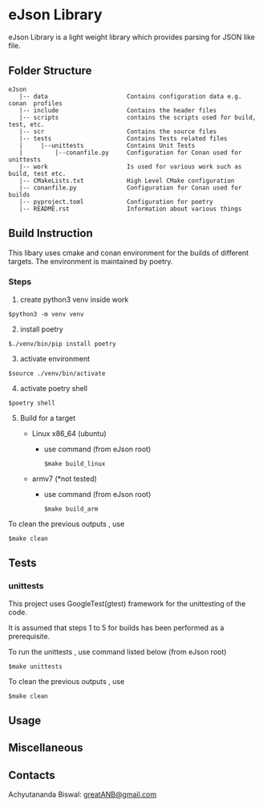 # eJson Library



eJson Library is a light weight library which provides parsing for JSON 
like file.

## Folder Structure


```
eJson
   |-- data                      Contains configuration data e.g. conan  profiles
   |-- include                   Contains the header files
   |-- scripts                   contains the scripts used for build, test, etc.
   |-- scr                       Contains the source files
   |-- tests                     Contains Tests related files
   |     |--unittests            Contains Unit Tests
   |         |--conanfile.py     Configuration for Conan used for unittests
   |-- work                      Is used for various work such as build, test etc.
   |-- CMakeLists.txt            High Level CMake configuration
   |-- conanfile.py              Configuration for Conan used for builds
   |-- pyproject.toml            Configuration for poetry 
   |-- README.rst                Information about various things
```

## Build Instruction


This libary uses cmake and conan environment for the builds of different
targets. The environment is maintained by poetry.

### Steps

1. create python3 venv inside work

``` $python3 -m venv venv ```

2. install poetry

``` $./venv/bin/pip install poetry ```

3. activate environment

``` $source ./venv/bin/activate ```

4. activate poetry shell

``` $poetry shell ```

5. Build for a target
   - Linux x86_64 (ubuntu)
      - use command (from eJson root)

        ``` $make build_linux ```

   - armv7 (*not tested)
      - use command (from eJson root)

         ``` $make build_arm ```

To clean the previous outputs , use 

   ``` $make clean ```

## Tests
### unittests


This project uses GoogleTest(gtest) framework for the unittesting of the code.

It is assumed that steps 1 to 5 for builds has been performed as a prerequisite.

To run the unittests , use command listed below (from eJson root)

``` $make unittests ```

To clean the previous outputs , use 

``` $make clean ```

## Usage




## Miscellaneous



## Contacts

Achyutananda Biswal: greatANB@gmail.com
